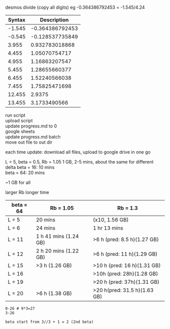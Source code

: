 desmos divide (copy all digits) eg -0.364386792453 = -1.545/4.24

| Syntax      | Description |
| ----------- | ----------- |
| -1.545      | -0.364386792453       |
| -0.545   | -0.128537735849        |
| 3.955   | 0.932783018868        |
| 4.455   | 1.05070754717        |
| 4.955   | 1.16863207547        |
| 5.455   | 1.28655660377        |
| 6.455   | 1.52240566038        |
| 7.455   | 1.75825471698        |
| 12.455   | 2.9375        |
| 13.455   | 3.1733490566        |

run script  
upload script  
update progress.md to 0  
google sheets  
update progress.md batch  
move out file to out dir

each time update: download all files, upload to google drive in one go

L = 5, beta = 0.5, Rb = 1.05
1 GB, 2-5 mins, about the same for different delta
beta = 16: 10 mins  
beta = 64: 20 mins

~1 GB for all

larger Rb longer time  


| beta = 64      | Rb = 1.05 | Rb = 1.3 |
| ----------- | ----------- | ----------- |
| L = 5      | 20 mins       | (x10, 1.56 GB) |
| L = 6      | 24 mins       | 1 hr 13 mins |
| L = 11 | 1 h 41 mins (1.24 GB) | >6 h (pred: 8.5 h)(1.27 GB) |
| L = 12 | 2 h 20 mins (1.22 GB) | >6 h (pred: 11 h)(1.29 GB) |
| L = 15 | >3 h (1.26 GB) | >10 h (pred: 16 h)(1.31 GB)|
| L = 16 | | >10h (pred: 28h)(1.28 GB) |
| L = 19 | | >20 h (pred: 37h)(1.31 GB) |
| L = 20   | >6 h (1.38 GB)      | >20 h(pred: 31.5 h)(1.63 GB) |

```
0-26 # 9*3=27
3-26

beta start from 3//3 + 1 = 2 (2nd beta)
```
